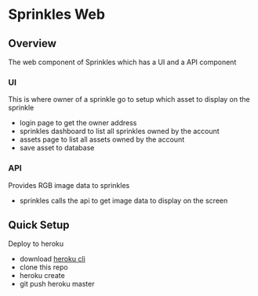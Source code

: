 # Sprinkles Web

## Overview
The web component of Sprinkles which has a UI and a API component

### UI
This is where owner of a sprinkle go to setup which asset to display on the sprinkle
 - login page to get the owner address
 - sprinkles dashboard to list all sprinkles owned by the account
 - assets page to list all assets owned by the account 
 - save asset to database
 
### API
Provides RGB image data to sprinkles
 - sprinkles calls the api to get image data to display on the screen


## Quick Setup
Deploy to heroku
 -  download [heroku cli](https://devcenter.heroku.com/articles/heroku-cli)
 -  clone this repo
 -  heroku create
 -  git push heroku master
